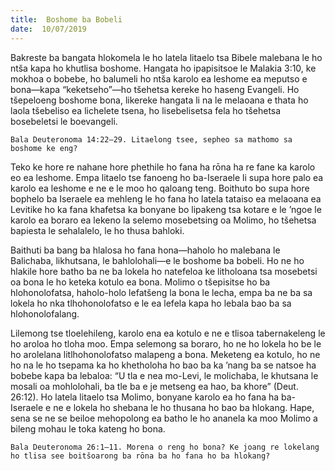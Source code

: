 ```yaml
---
title:  Boshome ba Bobeli
date:  10/07/2019
---
```


Bakreste ba bangata hlokomela le ho latela litaelo tsa Bibele malebana le ho ntša kapa ho khutlisa boshome. Hangata ho ipapisitsoe le Malakia 3:10, ke mokhoa o bobebe, ho balumeli ho ntša karolo ea leshome ea meputso e bona—kapa “keketseho”—ho tšehetsa kereke ho haseng Evangeli. Ho tšepeloeng boshome bona, likereke hangata li na le melaoana e thata ho laola tšebeliso ea lichelete tsena, ho lisebelisetsa fela ho tšehetsa bosebeletsi le boevangeli.

`Bala Deuteronoma 14:22–29. Litaelong tsee, sepheo sa mathomo sa boshome ke eng?`

Teko ke hore re nahane hore phethile ho fana ha rōna ha re fane ka karolo eo ea leshome. Empa litaelo tse fanoeng ho ba-Iseraele li supa hore palo ea karolo ea leshome e ne e le moo ho qaloang teng. Boithuto bo supa hore bophelo ba Iseraele ea mehleng le ho fana ho latela tataiso ea melaoana ea Levitike ho ka fana khafetsa ka bonyane bo lipakeng tsa kotare e le ’ngoe le karolo ea boraro ea lekeno la selemo mosebetsing oa Molimo, ho tšehetsa bapiesta le sehalalelo, le ho thusa bahloki.

Baithuti ba bang ba hlalosa ho fana hona—haholo ho malebana le Balichaba, likhutsana, le bahlolohali—e le boshome ba bobeli. Ho ne ho hlakile hore batho ba ne ba lokela ho natefeloa ke litholoana tsa mosebetsi oa bona le ho keteka kotulo ea bona. Molimo o tšepisitse ho ba hlohonolofatsa, haholo-holo lefatšeng la bona le lecha, empa ba ne ba sa lokela ho nka tlhohonolofatso e le ea lefela kapa ho lebala bao ba sa hlohonolofalang.

Lilemong tse tloelehileng, karolo ena ea kotulo e ne e tlisoa tabernakeleng le ho aroloa ho tloha moo. Empa selemong sa boraro, ho ne ho lokela ho be le ho arolelana litlhohonolofatso malapeng a bona. Meketeng ea kotulo, ho ne ho na le ho tsepama ka ho khetholoha ho bao ba ka ’nang ba se natsoe ha bobebe kapa ba lebaloa: “U tla e nea mo-Levi, le molichaba, le khutsana le mosali oa mohlolohali, ba tle ba e je metseng ea hao, ba khore” (Deut. 26:12). Ho latela litaelo tsa Molimo, bonyane karolo ea ho fana ha ba-Iseraele e ne e lokela ho shebana le ho thusana ho bao ba hlokang. Hape, sena se ne se beiloe mehopolong ea batho le ho ananela ka moo Molimo a bileng mohau le toka kateng ho bona.

`Bala Deuteronoma 26:1–11. Morena o reng ho bona? Ke joang re lokelang ho tlisa see boitšoarong ba rōna ba ho fana ho ba hlokang?`